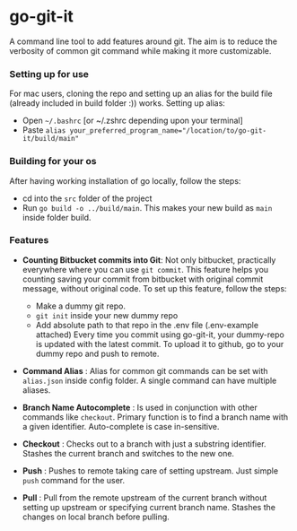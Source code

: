 # go-git-it

A command line tool to add features around git. The aim is to reduce the verbosity of common git command while making it more customizable.

### Setting up for use
For mac users, cloning the repo and setting up an alias for the build file (already included in build folder :)) works.
Setting up alias:
- Open `~/.bashrc` [or ~/.zshrc depending upon your terminal]
- Paste `alias your_preferred_program_name="/location/to/go-git-it/build/main"`

### Building for your os
After having working installation of go locally, follow the steps:
- cd into the `src` folder of the project
- Run `go build -o ../build/main`. This makes your new build as `main` inside folder build.

### Features
- **Counting Bitbucket commits into Git**: Not only bitbucket, practically everywhere where you can use `git commit`. This feature helps you counting saving your commit from bitbucket with original commit message, without original code. To set up this feature, follow the steps:
  - Make a dummy git repo.
  - `git init` inside your new dummy repo
  - Add absolute path to that repo in the .env file (.env-example attached)
Every time you commit using go-git-it, your dummy-repo is updated with the latest commit. To upload it to github, go to your dummy repo and push to remote.

- **Command Alias** : Alias for common git commands can be set with `alias.json` inside config folder. A single command can have multiple aliases.

- **Branch Name Autocomplete** : Is used in conjunction with other commands like `checkout`. Primary function is to find a branch name with a given identifier. Auto-complete is case in-sensitive.

- **Checkout** : Checks out to a branch with just a substring identifier.
 Stashes the current branch and switches to the new one. 

- **Push** : Pushes to remote taking care of setting upstream. Just simple `push` command for the user.

- **Pull** : Pull from the remote upstream of the current branch without setting up upstream or specifying current branch name. Stashes the changes on local branch before pulling.
